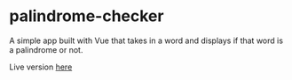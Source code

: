 # palindrome-checker

A simple app built with Vue that takes in a word and displays if that word is a palindrome or not.

Live version [here](https://vue-palindrome-checker.herokuapp.com/)
